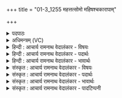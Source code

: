 +++
title = "01-3_1255 महत्तत्सोमो महिषश्चकारापाम्"

+++
<details><summary>पदपाठः</summary>

म꣣ह꣢त्। तत्। सो꣡मः꣢꣯। म꣣हिषः꣢। च꣣कार। अ꣣पा꣢म्। यत्। ग꣡र्भः꣢꣯। अ꣡वृ꣢꣯णीत। दे꣣वा꣢न्। अ꣡द꣢꣯धात्। इ꣡न्द्रे꣢꣯। प꣡व꣢꣯मानः। ओ꣡जः꣢꣯। अ꣡ज꣢꣯नयत्। सू꣡र्ये꣢꣯। ज्यो꣡तिः꣢꣯। इ꣡न्दुः꣢꣯। १२५५।
</details>

<details><summary>अधिमन्त्रम् (VC)</summary>

- पवमानः सोमः
- पराशरः शाक्त्यः
- त्रिष्टुप्
- धैवतः
</details>

<details><summary>हिन्दी : आचार्य रामनाथ वेदालंकार - विषयः</summary>

तृतीय ऋचा की व्याख्या पूर्वार्चिक में ५४२ क्रमाङ्क पर परमात्मा के विषय में की जा चुकी है। यहाँ भी उसी विषय का वर्णन करते हैं।
</details>

<details><summary>हिन्दी : आचार्य रामनाथ वेदालंकार - पदार्थः</summary>

पदार्थान्वय -  (महिषः) महान् (सोमः) जगत् का रचयिता परमेश्वर (तत्) उस आगे वर्णित किये गये (महत्) महत्त्वपूर्ण कर्म को (चकार) करता है (यत्) कि (अपाम्) जल आदि पदार्थों में भी (गर्भः) गर्भरूप से विद्यमान वह (देवान्) सूर्य,चन्द्र,वायु,विद्युत् आदियों को वा प्राण,मन,चक्षु,श्रोत्र आदियों को (अवृणीत) रक्षणीय रूप में वरता है। (पवमानः) उस कर्मशूर ने (इन्द्रे) प्राण,पवन वा मन में (ओजः) बल (अदधात्) स्थापित किया है, (इन्दुः) उस ज्योतिष्मान् ने (सूर्ये) सूर्य में (ज्योतिः) ज्योति को (अजनयत्) उत्पन्न किया है ॥३॥
</details>

<details><summary>हिन्दी : आचार्य रामनाथ वेदालंकार - भावार्थः</summary>

भावार्थ -  परमात्मा के महान् कर्म बड़े ही आश्चर्यजनक हैं। प्राण में साँस की शक्ति,पवन में गति,मन में संकल्प,सूर्य में दीप्ति,चाँद में चाँदनी,नदियों में प्रवाह,पहाड़ों में दृढ़ता वही स्थापित करता है ॥३॥
</details>

<details><summary>संस्कृत : आचार्य रामनाथ वेदालंकार - विषयः</summary>

तृतीया ऋक् पूर्वार्चिके ५४२ क्रमाङ्के परमात्मविषये व्याख्यातपूर्वा। अत्रापि स एव विषयो वर्ण्यते।
</details>

<details><summary>संस्कृत : आचार्य रामनाथ वेदालंकार - पदार्थः</summary>

पदार्थान्वय -  (महिषः) महान्, (सोमः) जगत्स्रष्टा परमेश्वरः (तत्) वर्ण्यमानम् (महत्) महत्त्वपूर्णं कर्म (चकार) करोति (यत्) अपाम् उदकादीनां पदार्थानाम् (गर्भः) गर्भरूपेण विद्यमानः सः (देवान्) सूर्यचन्द्रवायुविद्युदादीन् प्राणमनश्चक्षुःश्रोत्रादीन् वा (अवृणीत) रक्ष्यत्वेन वृणीते। (पवमानः) कर्मशूरः सः।[पवते गतिकर्मा। निघं० २।१४।] (इन्द्रे) प्राणे,पवने,मनसि वा।[प्राण इवेन्द्रः। श० १२।९।१।१४। यो वै वायुः स इन्द्रो य इन्द्रः स वायुः। श० ४।१।३।१९। मन एवेन्द्रः। श० १२।९।१।१३।] (ओजः) बलम् (अदधात्) अस्थापयत्। (इन्दुः) ज्योतिष्मान् सः (सूर्ये) आदित्ये (ज्योतिः) दीप्तिम् (अजनयत्) उदपादयत् ॥३॥
</details>

<details><summary>संस्कृत : आचार्य रामनाथ वेदालंकार - भावार्थः</summary>

भावार्थ -  परमात्मनो महान्ति कर्माण्याश्चर्यकराणि खलु। प्राणे प्राणनशक्तिं,पवने गतिं,मनसि संकल्पं,सूर्ये दीप्तिं,चन्द्रे ज्योत्स्नां,सरित्सु प्रवाहं,पर्वतेषु दृढतां स एव स्थापयति ॥३॥
</details>

<details><summary>संस्कृत : आचार्य रामनाथ वेदालंकार - पादटिप्पनी</summary>

टिप्पनी -   १. ऋ० ९।९७।४१,साम० ५४२।
</details>